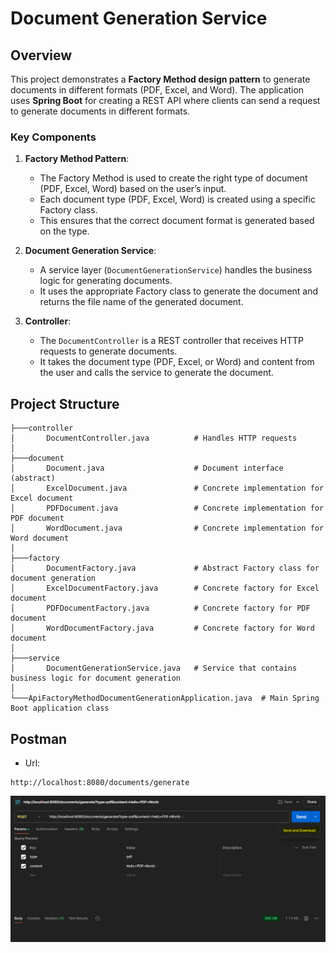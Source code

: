 # Document Generation Service

## Overview

This project demonstrates a **Factory Method design pattern** to generate documents in different formats (PDF, Excel, and Word). The application uses **Spring Boot** for creating a REST API where clients can send a request to generate documents in different formats.

### Key Components
1. **Factory Method Pattern**: 
   - The Factory Method is used to create the right type of document (PDF, Excel, Word) based on the user’s input.
   - Each document type (PDF, Excel, Word) is created using a specific Factory class.
   - This ensures that the correct document format is generated based on the type.

2. **Document Generation Service**: 
   - A service layer (`DocumentGenerationService`) handles the business logic for generating documents.
   - It uses the appropriate Factory class to generate the document and returns the file name of the generated document.

3. **Controller**: 
   - The `DocumentController` is a REST controller that receives HTTP requests to generate documents.
   - It takes the document type (PDF, Excel, or Word) and content from the user and calls the service to generate the document.

## Project Structure

```plaintext
├───controller
│       DocumentController.java          # Handles HTTP requests
│
├───document
│       Document.java                    # Document interface (abstract)
│       ExcelDocument.java               # Concrete implementation for Excel document
│       PDFDocument.java                 # Concrete implementation for PDF document
│       WordDocument.java                # Concrete implementation for Word document
│
├───factory
│       DocumentFactory.java             # Abstract Factory class for document generation
│       ExcelDocumentFactory.java        # Concrete factory for Excel document
│       PDFDocumentFactory.java          # Concrete factory for PDF document
│       WordDocumentFactory.java         # Concrete factory for Word document
│
├───service
│       DocumentGenerationService.java   # Service that contains business logic for document generation
│
└───ApiFactoryMethodDocumentGenerationApplication.java  # Main Spring Boot application class
```
## Postman
- Url: 
```
http://localhost:8080/documents/generate
```
![Postman](https://github.com/klintfox/design-patterns/blob/main/api-factory-method-document-generation/src/main/resources/capture/1.PNG)